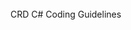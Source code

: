 <!--
NOTE: Requires Markdown Extra. See http://michelf.ca/projects/php-markdown/extra/
 --> 

<link href="style.css" type="text/css" rel="stylesheet"></link>

<br/>
<div class="title">
CRD C# Coding Guidelines
</div>
<br/>
<br/>